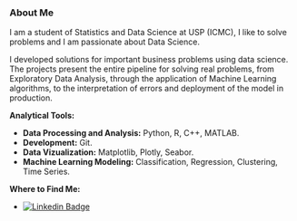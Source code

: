 ### About Me

I am a student of Statistics and Data Science at USP (ICMC), I like to solve problems and I am passionate about Data Science.

I developed solutions for important business problems using data science. The projects present the entire pipeline for solving real problems, from Exploratory Data Analysis, through the application of Machine Learning algorithms, to the interpretation of errors and deployment of the model in production.

**Analytical Tools:**

* **Data Processing and Analysis:** Python, R, C++, MATLAB.
* **Development:** Git.
* **Data Vizualization:** Matplotlib, Plotly, Seabor.
* **Machine Learning Modeling:** Classification, Regression, Clustering, Time Series.
    
**Where to Find Me:**

* [![Linkedin Badge](https://img.shields.io/badge/-Fernando-da-Silva-blue?style=flat-square&logo=Linkedin&logoColor=white&link=https://www.linkedin.com/in/fernando-da-silva-silva/)](https://www.linkedin.com/in/fernando-da-silva-silva/)


<!--
* [![Gmail Badge](https://img.shields.io/badge/-brunosantos@usp.br-c14438?style=flat-square&logo=Gmail&logoColor=white&link=mailto:brunosantos@usp.br)](mailto:brunosantos@usp.br)



<!--
**Fernando1729/fernando1729** is a ✨ _special_ ✨ repository because its `README.md` (this file) appears on your GitHub profile.

Here are some ideas to get you started:

- 🔭 I’m currently working on ...
- 🌱 I’m currently learning ...
- 👯 I’m looking to collaborate on ...
- 🤔 I’m looking for help with ...
- 💬 Ask me about ...
- 📫 How to reach me: ...
- 😄 Pronouns: ...
- ⚡ Fun fact: ...
-->
